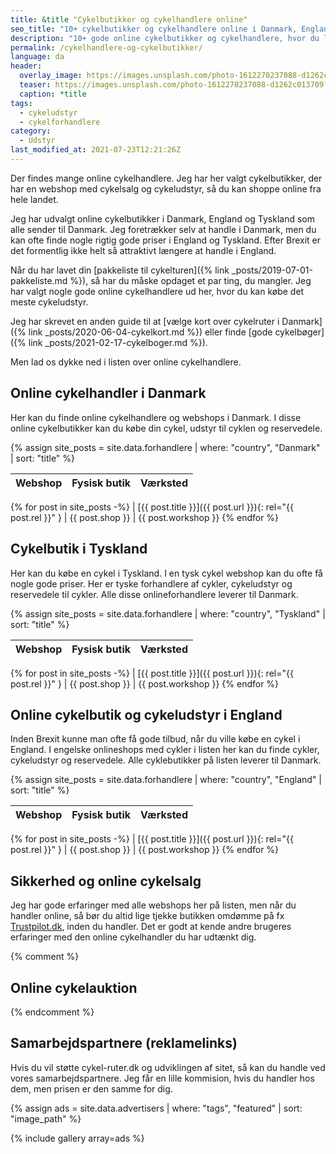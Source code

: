 ```yaml
---
title: &title "Cykelbutikker og cykelhandlere online"
seo_title: "10+ cykelbutikker og cykelhandlere online i Danmark, England og Tyskland"
description: "10+ gode online cykelbutikker og cykelhandlere, hvor du let kan købe cykeludstyr til gode priser. Webshops i Danmark, Tyskland og England."
permalink: /cykelhandlere-og-cykelbutikker/
language: da
header:
  overlay_image: https://images.unsplash.com/photo-1612270237088-d1262c013709?ixid=MnwxMjA3fDB8MHxwaG90by1wYWdlfHx8fGVufDB8fHx8&ixlib=rb-1.2.1&auto=format&fit=crop&h=600&w=1200&q=10
  teaser: https://images.unsplash.com/photo-1612270237088-d1262c013709?ixid=MnwxMjA3fDB8MHxwaG90by1wYWdlfHx8fGVufDB8fHx8&ixlib=rb-1.2.1&auto=format&fit=crop&h=300&w=400&q=10
  caption: *title
tags:
  - cykeludstyr
  - cykelforhandlere
category:
  - Udstyr
last_modified_at: 2021-07-23T12:21:26Z
---
```


Der findes mange online cykelhandlere. Jeg har her valgt cykelbutikker, der har en webshop med cykelsalg og cykeludstyr, så du kan shoppe online fra hele landet.

Jeg har udvalgt online cykelbutikker i Danmark, England og Tyskland som alle sender til Danmark. Jeg foretrækker selv at handle i Danmark, men du kan ofte finde nogle rigtig gode priser i England og Tyskland. Efter Brexit er det formentlig ikke helt så attraktivt længere at handle i England.

Når du har lavet din [pakkeliste til cykelturen]({% link _posts/2019-07-01-pakkeliste.md %}), så har du måske opdaget et par ting, du mangler. Jeg har valgt nogle gode online cykelhandlere ud her, hvor du kan købe det meste cykeludstyr.

Jeg har skrevet en anden guide til at [vælge kort over cykelruter i Danmark]({% link _posts/2020-06-04-cykelkort.md %}) eller finde [gode cykelbøger]({% link _posts/2021-02-17-cykelboger.md %}).

Men lad os dykke ned i listen over online cykelhandlere.

## Online cykelhandler i Danmark

Her kan du finde online cykelhandlere og webshops i Danmark. I disse online cykelbutikker kan du købe din cykel, udstyr til cyklen og reservedele.

{% assign site_posts = site.data.forhandlere | where: "country", "Danmark" | sort: "title" %}

| Webshop | Fysisk butik | Værksted |
|-|-|-|
{% for post in site_posts -%}
| [{{ post.title }}]({{ post.url }}){: rel="{{ post.rel }}" } | {{ post.shop }} | {{ post.workshop }}
{% endfor %}

## Cykelbutik i Tyskland

Her kan du købe en cykel i Tyskland. I en tysk cykel webshop kan du ofte få nogle gode priser. Her er tyske forhandlere af cykler, cykeludstyr og reservedele til cykler. Alle disse onlineforhandlere leverer til Danmark.

{% assign site_posts = site.data.forhandlere | where: "country", "Tyskland" | sort: "title" %}

| Webshop | Fysisk butik | Værksted |
|-|-|-|
{% for post in site_posts -%}
| [{{ post.title }}]({{ post.url }}){: rel="{{ post.rel }}" } | {{ post.shop }} | {{ post.workshop }}
{% endfor %}

## Online cykelbutik og cykeludstyr i England

Inden Brexit kunne man ofte få gode tilbud, når du ville købe en cykel i England. I engelske onlineshops med cykler i listen her kan du finde cykler, cykeludstyr og reservedele. Alle cyklebutikker på listen leverer til Danmark.

{% assign site_posts = site.data.forhandlere | where: "country", "England" | sort: "title" %}

| Webshop | Fysisk butik | Værksted |
|-|-|-|
{% for post in site_posts -%}
| [{{ post.title }}]({{ post.url }}){: rel="{{ post.rel }}" } | {{ post.shop }} | {{ post.workshop }}
{% endfor %}

## Sikkerhed og online cykelsalg

Jeg har gode erfaringer med alle webshops her på listen, men når du handler online, så bør du altid lige tjekke butikken omdømme på fx [Trustpilot.dk](https://www.trustpilot.dk), inden du handler. Det er godt at kende andre brugeres erfaringer med den online cykelhandler du har udtænkt dig.

{% comment %}

## Online cykelauktion

{% endcomment %}

## Samarbejdspartnere (reklamelinks)

Hvis du vil støtte cykel-ruter.dk og udviklingen af sitet, så kan du handle ved vores samarbejdspartnere. Jeg får en lille kommision, hvis du handler hos dem, men prisen er den samme for dig.

{% assign ads = site.data.advertisers | where: "tags", "featured" | sort: "image_path" %}

{% include gallery array=ads %}
